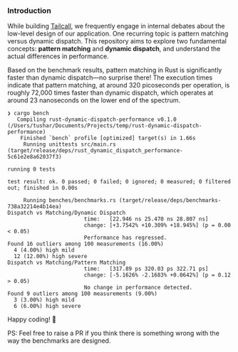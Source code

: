 ### Introduction

While building [Tailcall], we frequently engage in internal debates about the low-level design of our application. One recurring topic is pattern matching versus dynamic dispatch. This repository aims to explore two fundamental concepts: **pattern matching** and **dynamic dispatch**, and understand the actual differences in performance.

[Tailcall]: https://github.com/tailcallhq/tailcall

Based on the benchmark results, pattern matching in Rust is significantly faster than dynamic dispatch—no surprise there! The execution times indicate that pattern matching, at around 320 picoseconds per operation, is roughly 72,000 times faster than dynamic dispatch, which operates at around 23 nanoseconds on the lower end of the spectrum.

```
❯ cargo bench
   Compiling rust-dynamic-dispatch-performance v0.1.0 (/Users/tushar/Documents/Projects/temp/rust-dynamic-dispatch-performance)
    Finished `bench` profile [optimized] target(s) in 1.66s
     Running unittests src/main.rs (target/release/deps/rust_dynamic_dispatch_performance-5c61e2e8a62037f3)

running 0 tests

test result: ok. 0 passed; 0 failed; 0 ignored; 0 measured; 0 filtered out; finished in 0.00s

     Running benches/benchmarks.rs (target/release/deps/benchmarks-738a32214e4b14ea)
Dispatch vs Matching/Dynamic Dispatch
                        time:   [22.946 ns 25.470 ns 28.807 ns]
                        change: [+3.7542% +10.309% +18.945%] (p = 0.00 < 0.05)
                        Performance has regressed.
Found 16 outliers among 100 measurements (16.00%)
  4 (4.00%) high mild
  12 (12.00%) high severe
Dispatch vs Matching/Pattern Matching
                        time:   [317.89 ps 320.03 ps 322.71 ps]
                        change: [-5.1626% -2.1683% +0.0642%] (p = 0.12 > 0.05)
                        No change in performance detected.
Found 9 outliers among 100 measurements (9.00%)
  3 (3.00%) high mild
  6 (6.00%) high severe
```

Happy coding! 🦀

PS: Feel free to raise a PR if you think there is something wrong with the way the benchmarks are designed.
